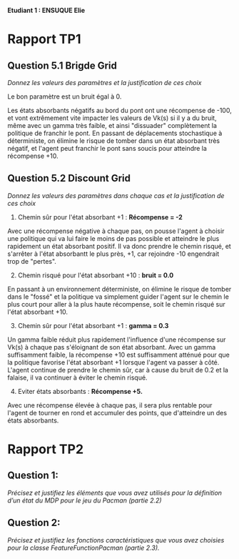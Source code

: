 **Etudiant 1 : ENSUQUE Elie**

# Rapport TP1

## Question 5.1 Brigde Grid
*Donnez les valeurs des paramètres et la justification de ces choix*

Le bon paramètre est un bruit égal à 0.

Les états absorbants négatifs au bord du pont ont une récompense de -100, et vont extrêmement 
vite impacter les valeurs de Vk(s) si il y a du bruit, même avec un gamma très faible, et ainsi "dissuader"
complètement la politique de franchir le pont.
En passant de déplacements stochastique à déterministe, on élimine le risque de tomber dans un
état absorbant très négatif, et l'agent peut franchir le pont sans soucis pour atteindre la récompense +10.

## Question 5.2 Discount Grid
*Donnez les valeurs des paramètres dans chaque cas et la justification de ces choix*

1. Chemin sûr pour l'état absorbant +1 : **Récompense = -2**

Avec une récompense négative à chaque pas, on pousse l'agent à choisir une politique qui va lui faire le
moins de pas possible et atteindre le plus rapidement un état absorbant positif. Il va donc prendre le chemin risqué,
et s'arrêter à l'état absorbantt le plus près, +1, car rejoindre -10 engendrait trop de "pertes".

2. Chemin risqué pour l'état absorbant +10 : **bruit = 0.0**

En passant à un environnement déterministe, on élimine le risque de tomber dans le "fossé"
et la politique va simplement guider l'agent sur le chemin le plus court pour aller à la plus
haute récompense, soit le chemin risqué sur l'état absorbant +10.

3. Chemin sûr pour l'état absorbant +1 : **gamma = 0.3**

Un gamma faible réduit plus rapidement l'influence d'une récompense sur Vk(s) à chaque pas s'éloignant
de son état absorbant. Avec un gamma suffisamment faible, la récompense +10 est suffisamment
atténué pour que la politique favorise l'état absorbant +1 lorsque l'agent va passer à côté.
L'agent continue de prendre le chemin sûr, car à cause du bruit de 0.2 et la falaise, il va continuer à
éviter le chemin risqué. 

4. Eviter états absorbants : **Récompense +5.**

Avec une récompense élevée à chaque pas, il sera plus rentable pour l'agent de tourner en rond et accumuler des points,
que d'atteindre un des états absorbants. 


# Rapport TP2

## Question 1:
*Précisez et justifiez les éléments que vous avez utilisés pour la définition d’un état du MDP pour le jeu du Pacman (partie 2.2)*


## Question 2:
*Précisez et justifiez les fonctions caractéristiques que vous avez choisies pour la classe FeatureFunctionPacman (partie 2.3).*
